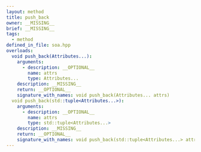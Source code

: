 ```yaml
---
layout: method
title: push_back
owner: __MISSING__
brief: __MISSING__
tags:
  - method
defined_in_file: soa.hpp
overloads:
  void push_back(Attributes...):
    arguments:
      - description: __OPTIONAL__
        name: attrs
        type: Attributes...
    description: __MISSING__
    return: __OPTIONAL__
    signature_with_names: void push_back(Attributes... attrs)
  void push_back(std::tuple<Attributes...>):
    arguments:
      - description: __OPTIONAL__
        name: attrs
        type: std::tuple<Attributes...>
    description: __MISSING__
    return: __OPTIONAL__
    signature_with_names: void push_back(std::tuple<Attributes...> attrs)
---
```

